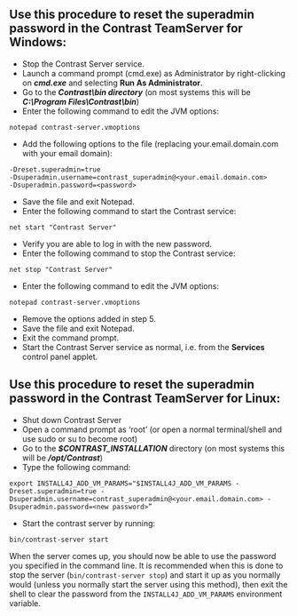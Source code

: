 <!--
title: "Reset the superadmin password"
description: "EOP resetting of the SuperAdmin password"
tags: "troubleshoot setup credentials SuperAdmin EOP reset system"
-->

## Use this procedure to reset the superadmin password in the Contrast TeamServer for Windows:
* Stop the Contrast Server service.
* Launch a command prompt (cmd.exe) as Administrator by right-clicking on ***cmd.exe*** and selecting **Run As Administrator**.
*  Go to the ***Contrast\bin directory*** (on most systems this will be ***C:\Program Files\Contrast\bin***)
*  Enter the following command to edit the JVM options:
````
notepad contrast-server.vmoptions
````
* Add the following options to the file (replacing your.email.domain.com with your email domain):
````
-Dreset.superadmin=true
-Dsuperadmin.username=contrast_superadmin@<your.email.domain.com>
-Dsuperadmin.password=<password>
````
* Save the file and exit Notepad.
* Enter the following command to start the Contrast service:
````
net start "Contrast Server"
````
*  Verify you are able to log in with the new password.
* Enter the following command to stop the Contrast service:
````
net stop "Contrast Server"
````
* Enter the following command to edit the JVM options:
````
notepad contrast-server.vmoptions
````
* Remove the options added in step 5.
* Save the file and exit Notepad.
* Exit the command prompt.
* Start the Contrast Server service as normal, i.e. from the **Services** control panel applet.

## Use this procedure to reset the superadmin password in the Contrast TeamServer for Linux:
* Shut down Contrast Server
* Open a command prompt as ‘root’ (or open a normal terminal/shell and use sudo or su to become root)
* Go to the ***$CONTRAST_INSTALLATION*** directory (on most systems this will be ***/opt/Contrast***)
* Type the following command:
````
export INSTALL4J_ADD_VM_PARAMS="$INSTALL4J_ADD_VM_PARAMS -Dreset.superadmin=true -Dsuperadmin.username=contrast_superadmin@<your.email.domain.com> -Dsuperadmin.password=<new password>”
````
* Start the contrast server by running:
````
bin/contrast-server start
````
When the server comes up, you should now be able to use the password you specified in the command line. It is recommended when this is done to stop the server (```bin/contrast-server stop```) and start it up as you normally would (unless you normally start the server using this method), then exit the shell to clear the password from the ```INSTALL4J_ADD_VM_PARAMS``` environment variable. 
